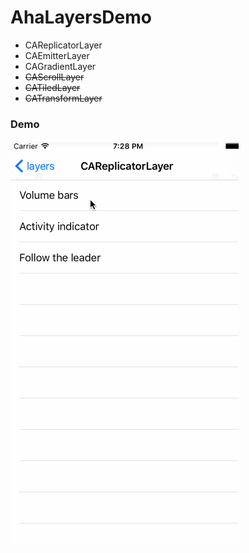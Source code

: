 # AhaLayersDemo
* CAReplicatorLayer
* CAEmitterLayer
* CAGradientLayer
* ~~CAScrollLayer~~
* ~~CATiledLayer~~
* ~~CATransformLayer~~

### Demo


   ![](demo.gif)